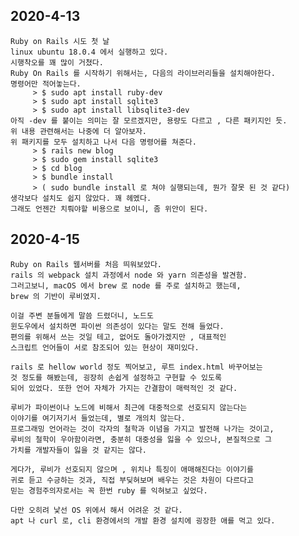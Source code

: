 ## 2020-4-13
	Ruby on Rails 시도 첫 날
	linux ubuntu 18.0.4 에서 실행하고 있다.
	시행착오를 꽤 많이 거쳤다.
	Ruby On Rails 를 시작하기 위해서는, 다음의 라이브러리들을 설치해야한다.
	명령어만 적어놓는다.
		 > $ sudo apt install ruby-dev
		 > $ sudo apt install sqlite3
		 > $ sudo apt install libsqlite3-dev
	아직 -dev 를 붙이는 의미는 잘 모르겠지만, 용량도 다르고 , 다른 패키지인 듯.
	위 내용 관련해서는 나중에 더 알아보자.
	위 패키지를 모두 설치하고 나서 다음 명령어를 쳐준다.
	   	 > $ rails new blog
		 > $ sudo gem install sqlite3
		 > $ cd blog
		 > $ bundle install
		 > ( sudo bundle install 로 쳐야 실행되는데, 뭔가 잘못 된 것 같다)
	생각보다 설치도 쉽지 않았다. 꽤 헤멨다.
	그래도 언젠간 치뤄야할 비용으로 보이니, 좀 위안이 된다.

## 2020-4-15
	Ruby on Rails 웹서버를 처음 띄워보았다.
	rails 의 webpack 설치 과정에서 node 와 yarn 의존성을 발견함.
	그러고보니, macOS 에서 brew 로 node 를 주로 설치하고 했는데,
	brew 의 기반이 루비였지.

	이걸 주변 분들에게 말씀 드렸더니, 노드도
	윈도우에서 설치하면 파이썬 의존성이 있다는 말도 전해 들었다.
	편의를 위해서 쓰는 것일 테고, 없어도 돌아가겠지만 , 대표적인
	스크립트 언어들이 서로 참조되어 있는 현상이 재미있다.

	rails 로 hellow world 정도 찍어보고, 루트 index.html 바꾸어보는
	것 정도를 해봤는데, 굉장히 손쉽게 설정하고 구현할 수 있도록
	되어 있었다. 또한 언어 자체가 가지는 간결함이 매력적인 것 같다.

	루비가 파이썬이나 노드에 비해서 최근에 대중적으로 선호되지 않는다는
	이야기를 여기저기서 들었는데, 별로 개의치 않는다.
	프로그래밍 언어라는 것이 각자의 철학과 이념을 가지고 발전해 나가는 것이고,
	루비의 철학이 우아함이라면, 충분히 대중성을 잃을 수 있으나, 본질적으로 그
	가치를 개발자들이 잃을 것 같지는 않다.

	게다가, 루비가 선호되지 않으며 , 위치나 특징이 애매해진다는 이야기를
	귀로 듣고 수긍하는 것과, 직접 부딪혀보며 배우는 것은 차원이 다르다고
	믿는 경험주의자로서는 꼭 한번 ruby 를 익혀보고 싶었다.

	다만 오히려 낯선 OS 위에서 해서 어려운 것 같다.
	apt 나 curl 로, cli 환경에서의 개발 환경 설치에 굉장한 애를 먹고 있다. 